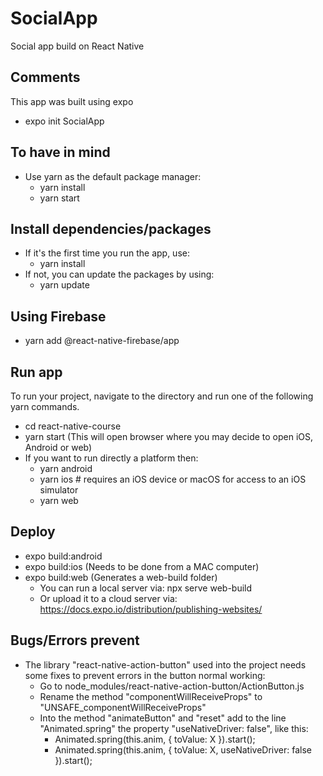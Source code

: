 # SocialApp
Social app build on React Native

## Comments
This app was built using expo
- expo init SocialApp

## To have in mind
- Use yarn as the default package manager:
    - yarn install
    - yarn start

## Install dependencies/packages
- If it's the first time you run the app, use:
    - yarn install
- If not, you can update the packages by using:
    - yarn update

## Using Firebase
- yarn add @react-native-firebase/app

## Run app
To run your project, navigate to the directory and run one of the following yarn commands.
- cd react-native-course
- yarn start (This will open browser where you may decide to open iOS, Android or web)
- If you want to run directly a platform then:
    - yarn android
    - yarn ios # requires an iOS device or macOS for access to an iOS simulator
    - yarn web

## Deploy
- expo build:android
- expo build:ios (Needs to be done from a MAC computer)
- expo build:web (Generates a web-build folder)
    - You can run a local server via: npx serve web-build
    - Or upload it to a cloud server via: https://docs.expo.io/distribution/publishing-websites/

## Bugs/Errors prevent
- The library "react-native-action-button" used into the project needs some fixes to prevent errors in the button normal working:
    - Go to node_modules/react-native-action-button/ActionButton.js
    - Rename the method "componentWillReceiveProps" to "UNSAFE_componentWillReceiveProps"
    - Into the method "animateButton" and "reset" add to the line "Animated.spring" the property "useNativeDriver: false", like this:
        - Animated.spring(this.anim, { toValue: X }).start();
        - Animated.spring(this.anim, { toValue: X, useNativeDriver: false }).start();